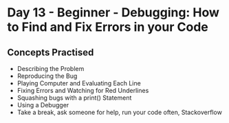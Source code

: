 # Day 13 - Beginner - Debugging: How to Find and Fix Errors in your Code
## Concepts Practised
- Describing the Problem
- Reproducing the Bug
- Playing Computer and Evaluating Each Line
- Fixing Errors and Watching for Red Underlines
- Squashing bugs with a print() Statement
- Using a Debugger
- Take a break, ask someone for help, run your code often, Stackoverflow